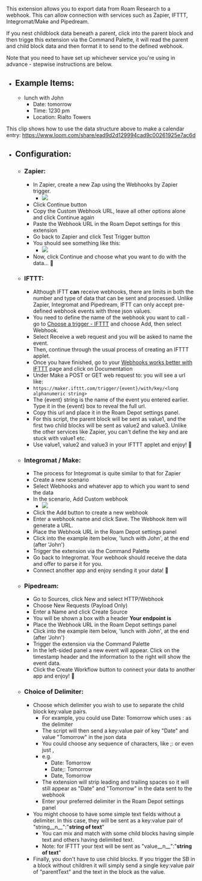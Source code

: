This extension allows you to export data from Roam Research to a webhook. This can allow connection with services such as Zapier, IFTTT, Integromat/Make and Pipedream.

If you nest childblock data beneath a parent, click into the parent block and then trigge this extension via the Command Palette, it will read the parent and child block data and then format it to send to the defined webhook.

Note that you need to have set up whichever service you're using in advance - stepwise instructions are below.


- ## Example Items:
    - lunch with John
        - Date: tomorrow
        - Time: 1230 pm
        - Location: Rialto Towers

This clip shows how to use the data structure above to make a calendar entry: https://www.loom.com/share/ead9d2d129994cad9c00261925e7ac6d

- ## Configuration:
    - ### Zapier:
        - In Zapier, create a new Zap using the Webhooks by Zapier trigger.
            - ![](https://firebasestorage.googleapis.com/v0/b/firescript-577a2.appspot.com/o/imgs%2Fapp%2FMark_Lavercombe%2F-Qd7XmrHms.png?alt=media&token=dd4a8c0a-a13d-45e5-aa0d-ed774fb94bc9)
        - Click Continue button
        - Copy the Custom Webhook URL, leave all other options alone and click Continue again
        - Paste the Webhook URL in the Roam Depot settings for this extension
        - Go back to Zapier and click Test Trigger button
        - You should see something like this:
            - ![](https://firebasestorage.googleapis.com/v0/b/firescript-577a2.appspot.com/o/imgs%2Fapp%2FMark_Lavercombe%2FiWs6XpCUFZ.jpg?alt=media&token=11f3b339-f187-4a03-a0f4-c94290b79e4d)
        - Now, click Continue and choose what you want to do with the data... 🎉
    - ### IFTTT:
        - Although IFTT __can__ receive webhooks, there are limits in both the number and type of data that can be sent and processed. Unlike Zapier, Integromat and Pipedream, IFTT can only accept pre-defined webhook events with three json values.
        - You need to define the name of the webhook you want to call - go to [Choose a trigger - IFTTT](https://ifttt.com/create) and choose Add, then select Webhook.
        - Select Receive a web request and you will be asked to name the event.
        - Then, continue through the usual process of creating an IFTTT applet.
        - Once you have finished, go to your [Webhooks works better with IFTTT](https://ifttt.com/maker_webhooks) page and click on Documentation
        - Under Make a POST or GET web request to: you will see a url like:
        - `https://maker.ifttt.com/trigger/{event}/with/key/<long alphanumeric string>`
        - The {event} string is the name of the event you entered earlier. Type it in the {event} box to reveal the full url. 
        - Copy this url and place it in the Roam Depot settings panel.
        - For this script, the parent block will be sent as value1, and the first two child blocks will be sent as value2 and value3. Unlike the other services like Zapier, you can't define the key and are stuck with value1 etc.
        - Use value1, value2 and value3 in your IFTTT applet and enjoy! 🎉
    - ### Integromat / Make:
        - The process for Integromat is quite similar to that for Zapier
        - Create a new scenario
        - Select Webhooks and whatever app to which you want to send the data
        - In the scenario, Add Custom webhook
            - ![](https://firebasestorage.googleapis.com/v0/b/firescript-577a2.appspot.com/o/imgs%2Fapp%2FMark_Lavercombe%2Fn4far01xMD.png?alt=media&token=5f582c0b-e6d5-4afe-9a3d-672242745d9f)
        - Click the Add button to create a new webhook
        - Enter a webhook name and click Save. The Webhook item will generate a URL.
        - Place the Webhook URL in the Roam Depot settings panel
        - Click into the example item below, 'lunch with John', at the end (after 'John')
        - Trigger the extension via the Command Palette
        - Go back to Integromat. Your webhook should receive the data and offer to parse it for you.
        - Connect another app and enjoy sending it your data! 🎉
    - ### Pipedream:
        - Go to Sources, click New and select HTTP/Webhook
        - Choose New Requests (Payload Only)
        - Enter a Name and click Create Source
        - You will be shown a box with a header __Your endpoint is__
        - Place the Webhook URL in the Roam Depot settings panel
        - Click into the example item below, 'lunch with John', at the end (after 'John')
        - Trigger the extension via the Command Palette
        - In the left-sided panel a new event will appear. Click on the timestamp header and the information to the right will show the event data.
        - Click the Create Workflow button to connect your data to another app and enjoy! 🎉
    - ### Choice of Delimiter:
        - Choose which delimiter you wish to use to separate the child block key:value pairs.
            - For example, you could use Date: Tomorrow which uses : as the delimiter
            - The script will then send a key:value pair of key "Date" and value "Tomorrow" in the json data
            - You could choose any sequence of characters, like ;: or even just ,
            - e.g.
                - Date: Tomorrow
                - Date;: Tomorrow
                - Date, Tomorrow
            - The extension will strip leading and trailing spaces so it will still appear as "Date" and "Tomorrow" in the data sent to the webhook
            - Enter your preferred delimiter in the Roam Depot settings panel
        - You might choose to have some simple text fields without a delimiter. In this case, they will be sent as a key:value pair of "string__n__":"__string of text__"
            - You can mix and match with some child blocks having simple text and others having delimited text.
            - Note: for IFTTT your text will be sent as "value__n__":"__string of text__"
        - Finally, you don't have to use child blocks. If you trigger the SB in a block without children it will simply send a single key:value pair of "parentText" and the text in the block as the value.

